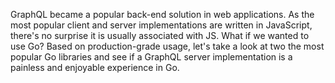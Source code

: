 GraphQL became a popular back-end solution in web applications. As the most popular client and server implementations are written in JavaScript, there's no surprise it is usually associated with JS. What if we wanted to use Go? Based on production-grade usage, let's take a look at two the most popular Go libraries and see if a GraphQL server implementation is a painless and enjoyable experience in Go.
